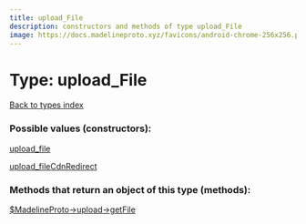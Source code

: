 ```yaml
---
title: upload_File
description: constructors and methods of type upload_File
image: https://docs.madelineproto.xyz/favicons/android-chrome-256x256.png
---
```

# Type: upload\_File  
[Back to types index](index.md)



### Possible values (constructors):

[upload\_file](../constructors/upload_file.md)  

[upload\_fileCdnRedirect](../constructors/upload_fileCdnRedirect.md)  



### Methods that return an object of this type (methods):

[$MadelineProto->upload->getFile](../methods/upload_getFile.md)  



